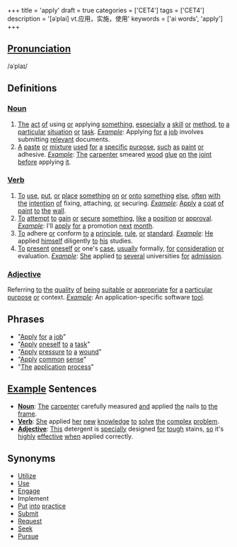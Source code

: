 +++
title = 'apply'
draft = true
categories = ['CET4']
tags = ['CET4']
description = '[əˈplai] vt.应用，实施，使用'
keywords = ['ai words', 'apply']
+++

## [Pronunciation](/en/post/pronunciation/)
/əˈplaɪ/

## Definitions
### [Noun](/en/post/noun/)
1. [The](/en/post/the/) [act](/en/post/act/) [of](/en/post/of/) using [or](/en/post/or/) applying [something](/en/post/something/), [especially](/en/post/especially/) [a](/en/post/a/) [skill](/en/post/skill/) [or](/en/post/or/) [method](/en/post/method/), [to](/en/post/to/) [a](/en/post/a/) [particular](/en/post/particular/) [situation](/en/post/situation/) [or](/en/post/or/) [task](/en/post/task/). *[Example](/en/post/example/)*: Applying [for](/en/post/for/) [a](/en/post/a/) [job](/en/post/job/) involves submitting [relevant](/en/post/relevant/) documents.
2. [A](/en/post/a/) [paste](/en/post/paste/) [or](/en/post/or/) [mixture](/en/post/mixture/) [used](/en/post/used/) [for](/en/post/for/) [a](/en/post/a/) [specific](/en/post/specific/) [purpose](/en/post/purpose/), [such](/en/post/such/) [as](/en/post/as/) [paint](/en/post/paint/) [or](/en/post/or/) adhesive. *[Example](/en/post/example/)*: [The](/en/post/the/) [carpenter](/en/post/carpenter/) smeared [wood](/en/post/wood/) [glue](/en/post/glue/) [on](/en/post/on/) [the](/en/post/the/) [joint](/en/post/joint/) [before](/en/post/before/) applying [it](/en/post/it/).

### [Verb](/en/post/verb/)
1. [To](/en/post/to/) [use](/en/post/use/), [put](/en/post/put/), [or](/en/post/or/) [place](/en/post/place/) [something](/en/post/something/) [on](/en/post/on/) [or](/en/post/or/) [onto](/en/post/onto/) [something](/en/post/something/) [else](/en/post/else/), [often](/en/post/often/) [with](/en/post/with/) [the](/en/post/the/) [intention](/en/post/intention/) [of](/en/post/of/) fixing, attaching, [or](/en/post/or/) securing. *[Example](/en/post/example/)*: [Apply](/en/post/apply/) [a](/en/post/a/) [coat](/en/post/coat/) [of](/en/post/of/) [paint](/en/post/paint/) [to](/en/post/to/) [the](/en/post/the/) [wall](/en/post/wall/).
2. [To](/en/post/to/) [attempt](/en/post/attempt/) [to](/en/post/to/) [gain](/en/post/gain/) [or](/en/post/or/) [secure](/en/post/secure/) [something](/en/post/something/), [like](/en/post/like/) [a](/en/post/a/) [position](/en/post/position/) [or](/en/post/or/) [approval](/en/post/approval/). *[Example](/en/post/example/)*: I'll [apply](/en/post/apply/) [for](/en/post/for/) [a](/en/post/a/) promotion [next](/en/post/next/) [month](/en/post/month/).
3. [To](/en/post/to/) adhere [or](/en/post/or/) conform [to](/en/post/to/) [a](/en/post/a/) [principle](/en/post/principle/), [rule](/en/post/rule/), [or](/en/post/or/) [standard](/en/post/standard/). *[Example](/en/post/example/)*: [He](/en/post/he/) applied [himself](/en/post/himself/) diligently [to](/en/post/to/) [his](/en/post/his/) studies.
4. [To](/en/post/to/) [present](/en/post/present/) [oneself](/en/post/oneself/) [or](/en/post/or/) one's [case](/en/post/case/), [usually](/en/post/usually/) formally, [for](/en/post/for/) [consideration](/en/post/consideration/) [or](/en/post/or/) evaluation. *[Example](/en/post/example/)*: [She](/en/post/she/) applied [to](/en/post/to/) [several](/en/post/several/) universities [for](/en/post/for/) [admission](/en/post/admission/).

### [Adjective](/en/post/adjective/)
Referring [to](/en/post/to/) [the](/en/post/the/) [quality](/en/post/quality/) [of](/en/post/of/) [being](/en/post/being/) [suitable](/en/post/suitable/) [or](/en/post/or/) [appropriate](/en/post/appropriate/) [for](/en/post/for/) [a](/en/post/a/) [particular](/en/post/particular/) [purpose](/en/post/purpose/) [or](/en/post/or/) context. *[Example](/en/post/example/)*: An application-specific software [tool](/en/post/tool/).

## Phrases
- "[Apply](/en/post/apply/) [for](/en/post/for/) [a](/en/post/a/) [job](/en/post/job/)"
- "[Apply](/en/post/apply/) [oneself](/en/post/oneself/) [to](/en/post/to/) [a](/en/post/a/) [task](/en/post/task/)"
- "[Apply](/en/post/apply/) [pressure](/en/post/pressure/) [to](/en/post/to/) [a](/en/post/a/) [wound](/en/post/wound/)"
- "[Apply](/en/post/apply/) [common](/en/post/common/) [sense](/en/post/sense/)"
- "[The](/en/post/the/) [application](/en/post/application/) [process](/en/post/process/)"

## [Example](/en/post/example/) Sentences
- **[Noun](/en/post/noun/)**: [The](/en/post/the/) [carpenter](/en/post/carpenter/) carefully measured [and](/en/post/and/) applied [the](/en/post/the/) nails [to](/en/post/to/) [the](/en/post/the/) [frame](/en/post/frame/).
- **[Verb](/en/post/verb/)**: [She](/en/post/she/) applied [her](/en/post/her/) [new](/en/post/new/) [knowledge](/en/post/knowledge/) [to](/en/post/to/) [solve](/en/post/solve/) [the](/en/post/the/) [complex](/en/post/complex/) [problem](/en/post/problem/).
- **[Adjective](/en/post/adjective/)**: [This](/en/post/this/) detergent is [specially](/en/post/specially/) designed [for](/en/post/for/) [tough](/en/post/tough/) stains, [so](/en/post/so/) it's [highly](/en/post/highly/) [effective](/en/post/effective/) [when](/en/post/when/) applied correctly.

## Synonyms
- [Utilize](/en/post/utilize/)
- [Use](/en/post/use/)
- [Engage](/en/post/engage/)
- Implement
- [Put](/en/post/put/) [into](/en/post/into/) [practice](/en/post/practice/)
- [Submit](/en/post/submit/)
- [Request](/en/post/request/)
- [Seek](/en/post/seek/)
- [Pursue](/en/post/pursue/)
